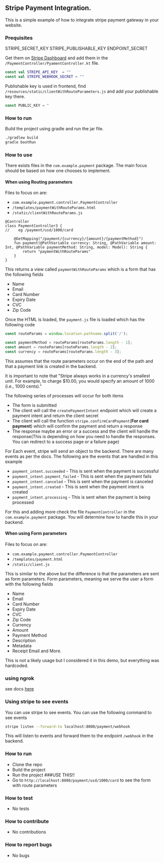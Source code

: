 ## Stripe Payment Integration.

This is a simple example of how to integrate stripe payment gateway in your website.

### Prequisites

STRIPE_SECRET_KEY 
STRIPE_PUBLISHABLE_KEY
ENDPOINT_SECRET


Get them on [Stripe Dashboard](https://dashboard.stripe.com/test/apikeys)
and add them in the `/PaymentController/PyamentController.kt` file.
```kotlin
const val STRIPE_API_KEY  = ""
const val STRIPE_WEBHOOK_SECRET = ""
```

Publishable key is used in frontend, find
`/resources/static/clientWithRouteParameters.js` and add your publishable key there.
```javascript
const PUBLIC_KEY = "
```

### How to run
Build the project using gradle and run the jar file.
```bash
./gradlew build
gradle bootRun
```


### How to use
There exists files in the `com.example.payment` package. 
The main focus should be based on how one chooses to implement.

#### When using **Routing** parameters
Files to focus on are:
- `com.example.payment.controller.PaymentController`
- `/templates/paymentWithRouteParams.html`
- `/static/clientWithRouteParams.js`
```
@Controller
class PaymentController3 {
//    eg /payment/usd/1000/card

    @GetMapping("/payment/{currency}/{amount}/{paymentMethod}")
    fun payment(@PathVariable currency: String, @PathVariable amount: Int, @PathVariable paymentMethod: String, model: Model): String {
        return "paymentWithRouteParams"
    }
}

```
This returns a view called `paymentWithRouteParams` which is a form that has the following fields

 - Name
 - Email
- Card Number
- Expiry Date
- CVC
- Zip Code

Once the HTML is loaded, the `payment.js` file is loaded which has the following code

```javascript
const routeParams = window.location.pathname.split('/');

const paymentMethod = routeParams[routeParams.length - 1];
const amount = routeParams[routeParams.length - 2];
const currency = routeParams[routeParams.length - 3];
```
This assumes that the route parameters occur on the end of the path and that a payment link is created in the backend.

It is important to note that "Stripe always works in a currency's smallest unit. For example, to charge $10.00, you would specify an amount of 1000 (i.e., 1000 cents)."

The following series of processes will occur for both items
- The form is submitted
- The client will call the `createPaymentIntent` endpoint which will create a payment intent and return the client secret
- The client will call the function `stripe.confirmCardPayment`(**For card payment**) which will confirm the payment and return a response
- The response maybe an error  or a success and the client will handle the response(This is depending on how you need to handle the responses. You can redirect to a success page or a failure page)

For Each event, stripe will send an object to the backend. There are many events as per the docs. The following are the events that are handled in this example

- `payment_intent.succeeded` - This is sent when the payment is successful
- `payment_intent.payment_failed` - This is sent when the payment fails
- `payment_intent.canceled` - This is sent when the payment is canceled
- `payment_intent.created` - This is sent when the payment intent is created
- `payment_intent.processing` - This is sent when the payment is being processed

For this and adding more check the file `PaymentController` in the `com.example.payment` package. 
You will determine how to handle this in your backend.

#### When using **Form** parameters
Files to focus on are:
- `com.example.payment.controller.PaymentController`
- `/templates/payment.html`
- `/static/client.js`

This is similar to the above but the difference is that the parameters are sent as form parameters.
Form parameters, meaning we serve the user a form with the following fields

 - Name
 - Email
 - Card Number
 - Expiry Date
 - CVC
 - Zip Code
 - Currency
 - Amount
 - Payment Method
 - Description
 - Metadata
 - Receipt Email
 and More.

This is not a likely usage but I considered it in this demo, but everything was hardcoded.
### using ngrok
see docs [here](https://ngrok.com/docs/integrations/webhooks/stripe)
### Using stripe to see events
You can use stripe to see events. You can use the following command to see events

```bash
stripe listen --forward-to localhost:8080/payment/webhook
```
This will listen to events and forward them to the endpoint `/webhook` in the backend.
### How to run
- Clone the repo
- Build the project
- Run the project
###USE THIS!!
- Go to `http://localhost:8080/payment/usd/1000/card` to see the form with route parameters

### How to test
- No tests

### How to contribute
- No contributions

### How to report bugs
- No bugs


